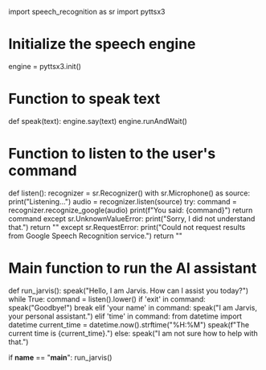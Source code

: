 import speech_recognition as sr
import pyttsx3

# Initialize the speech engine
engine = pyttsx3.init()

# Function to speak text
def speak(text):
    engine.say(text)
    engine.runAndWait()

# Function to listen to the user's command
def listen():
    recognizer = sr.Recognizer()
    with sr.Microphone() as source:
        print("Listening...")
        audio = recognizer.listen(source)
        try:
            command = recognizer.recognize_google(audio)
            print(f"You said: {command}")
            return command
        except sr.UnknownValueError:
            print("Sorry, I did not understand that.")
            return ""
        except sr.RequestError:
            print("Could not request results from Google Speech Recognition service.")
            return ""

# Main function to run the AI assistant
def run_jarvis():
    speak("Hello, I am Jarvis. How can I assist you today?")
    while True:
        command = listen().lower()
        if 'exit' in command:
            speak("Goodbye!")
            break
        elif 'your name' in command:
            speak("I am Jarvis, your personal assistant.")
        elif 'time' in command:
            from datetime import datetime
            current_time = datetime.now().strftime("%H:%M")
            speak(f"The current time is {current_time}.")
        else:
            speak("I am not sure how to help with that.")

if __name__ == "__main__":
    run_jarvis()

